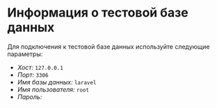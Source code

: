   # Информация о тестовой базе данных

   Для подключения к тестовой базе данных используйте следующие параметры:

   * *Хост:* `127.0.0.1`
   * *Порт:* `3306`
   * *Имя базы данных:* `laravel`
   * *Имя пользователя:* `root`
   * *Пароль:* 
   
